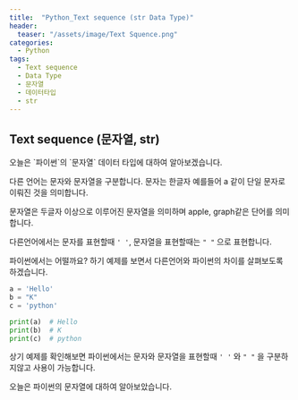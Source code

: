 ```yaml
---
title:  "Python_Text sequence (str Data Type)"
header:
  teaser: "/assets/image/Text Squence.png"
categories: 
  - Python
tags:
  - Text sequence
  - Data Type
  - 문자열
  - 데이터타입
  - str
---
```

<h2>Text sequence (문자열, str)</h2>
오늘은 `파이썬`의 `문자열` 데이터 타입에 대하여 알아보겠습니다. 

다른 언어는 문자와 문자열을 구분합니다. 문자는 한글자 예를들어 a 같이 단일 문자로 이뤄진 것을 의미합니다.

문자열은 두글자 이상으로 이루어진 문자열을 의미하며 apple, graph같은 단어를 의미합니다.

다른언어에서는 문자를 표현할때 `' '`, 문자열을 표현할때는 `" "` 으로 표현합니다.

파이썬에서는 어떨까요? 하기 예제를 보면서 다른언어와 파이썬의 차이를 살펴보도록 하겠습니다.
``` python
a = 'Hello'
b = "K"
c = 'python'

print(a)  # Hello
print(b)  # K
print(c)  # python
```

상기 예제를 확인해보면 파이썬에서는 문자와 문자열을 표현할때 `' '` 와 `" "` 을 구분하지않고 사용이 가능합니다.


오늘은 파이썬의 문자열에 대하여 알아보았습니다.